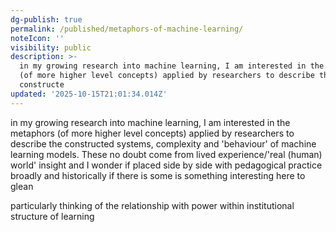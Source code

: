 ```yaml
---
dg-publish: true
permalink: /published/metaphors-of-machine-learning/
noteIcon: ''
visibility: public
description: >-
  in my growing research into machine learning, I am interested in the metaphors
  (of more higher level concepts) applied by researchers to describe the
  constructe
updated: '2025-10-15T21:01:34.014Z'
---
```


in my growing research into machine learning, I am interested in the metaphors (of more higher level concepts) applied by researchers to describe the constructed systems, complexity and 'behaviour' of machine learning models. These no doubt come from lived experience/'real (human) world' insight and I wonder if placed side by side with pedagogical practice broadly and historically if there is some is something interesting here to glean

particularly thinking of the relationship with power within institutional structure of learning 
